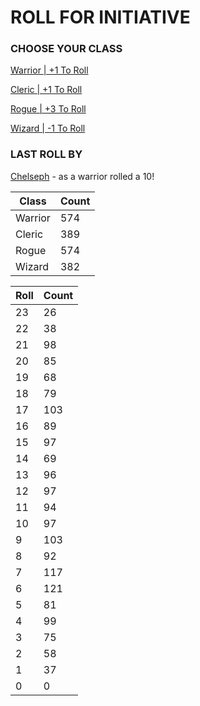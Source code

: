 # ROLL FOR INITIATIVE
### CHOOSE YOUR CLASS

[Warrior | +1 To Roll](https://github.com/benjaminsampica/benjaminsampica/issues/new?title=roll%7Cwarrior&body=Just+click+%27Submit+new+issue%27.)

[Cleric | +1 To Roll](https://github.com/benjaminsampica/benjaminsampica/issues/new?title=roll%7Ccleric&body=Just+click+%27Submit+new+issue%27.)

[Rogue | +3 To Roll](https://github.com/benjaminsampica/benjaminsampica/issues/new?title=roll%7Crogue&body=Just+click+%27Submit+new+issue%27.)

[Wizard | -1 To Roll](https://github.com/benjaminsampica/benjaminsampica/issues/new?title=roll%7Cwizard&body=Just+click+%27Submit+new+issue%27.)
### LAST ROLL BY
[Chelseph](https://www.github.com/Chelseph) - as a warrior rolled a 10!

|Class|Count|
|-|-|
|Warrior|574|
|Cleric|389|
|Rogue|574|
|Wizard|382|

|Roll|Count|
|-|-|
|23|26
|22|38
|21|98
|20|85
|19|68
|18|79
|17|103
|16|89
|15|97
|14|69
|13|96
|12|97
|11|94
|10|97
|9|103
|8|92
|7|117
|6|121
|5|81
|4|99
|3|75
|2|58
|1|37
|0|0
